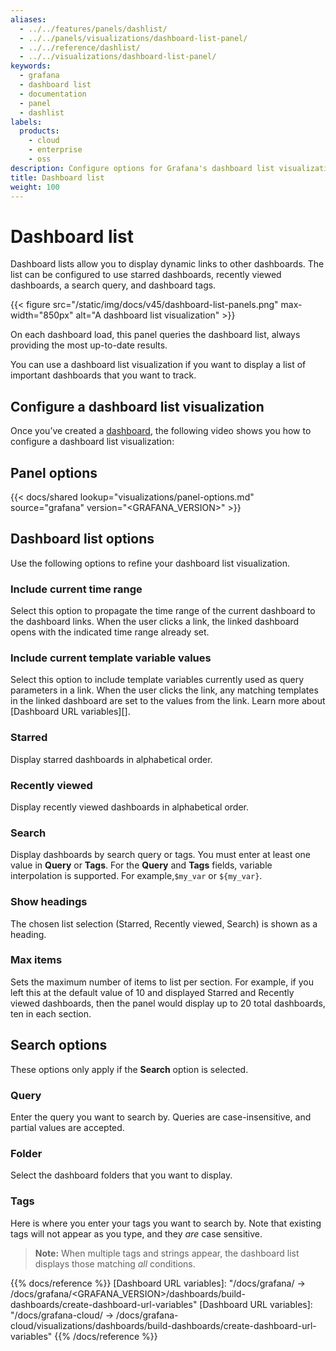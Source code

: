 ```yaml
---
aliases:
  - ../../features/panels/dashlist/
  - ../../panels/visualizations/dashboard-list-panel/
  - ../../reference/dashlist/
  - ../../visualizations/dashboard-list-panel/
keywords:
  - grafana
  - dashboard list
  - documentation
  - panel
  - dashlist
labels:
  products:
    - cloud
    - enterprise
    - oss
description: Configure options for Grafana's dashboard list visualization
title: Dashboard list
weight: 100
---
```


# Dashboard list

Dashboard lists allow you to display dynamic links to other dashboards. The list can be configured to use starred dashboards, recently viewed dashboards, a search query, and dashboard tags.

{{< figure src="/static/img/docs/v45/dashboard-list-panels.png" max-width="850px" alt="A dashboard list visualization" >}}

On each dashboard load, this panel queries the dashboard list, always providing the most up-to-date results.

You can use a dashboard list visualization if you want to display a list of important dashboards that you want to track.

## Configure a dashboard list visualization

Once you’ve created a [dashboard](https://grafana.com/docs/grafana/<GRAFANA_VERSION>/dashboards/build-dashboards/create-dashboard/), the following video shows you how to configure a dashboard list visualization:

<!-- video TBA here -->

## Panel options

{{< docs/shared lookup="visualizations/panel-options.md" source="grafana" version="<GRAFANA_VERSION>" >}}

## Dashboard list options

Use the following options to refine your dashboard list visualization.

### Include current time range

Select this option to propagate the time range of the current dashboard to the dashboard links. When the user clicks a link, the linked dashboard opens with the indicated time range already set.

### Include current template variable values

Select this option to include template variables currently used as query parameters in a link. When the user clicks the link, any matching templates in the linked dashboard are set to the values from the link. Learn more about [Dashboard URL variables][].

### Starred

Display starred dashboards in alphabetical order.

### Recently viewed

Display recently viewed dashboards in alphabetical order.

### Search

Display dashboards by search query or tags. You must enter at least one value in **Query** or **Tags**. For the **Query** and **Tags** fields, variable interpolation is supported. For example,`$my_var` or `${my_var}`.

### Show headings

The chosen list selection (Starred, Recently viewed, Search) is shown as a heading.

### Max items

Sets the maximum number of items to list per section. For example, if you left this at the default value of 10 and displayed Starred and Recently viewed dashboards, then the panel would display up to 20 total dashboards, ten in each section.

## Search options

These options only apply if the **Search** option is selected.

### Query

Enter the query you want to search by. Queries are case-insensitive, and partial values are accepted.

### Folder

Select the dashboard folders that you want to display.

### Tags

Here is where you enter your tags you want to search by. Note that existing tags will not appear as you type, and they _are_ case sensitive.

> **Note:** When multiple tags and strings appear, the dashboard list displays those matching _all_ conditions.

{{% docs/reference %}}
[Dashboard URL variables]: "/docs/grafana/ -> /docs/grafana/<GRAFANA_VERSION>/dashboards/build-dashboards/create-dashboard-url-variables"
[Dashboard URL variables]: "/docs/grafana-cloud/ -> /docs/grafana-cloud/visualizations/dashboards/build-dashboards/create-dashboard-url-variables"
{{% /docs/reference %}}
